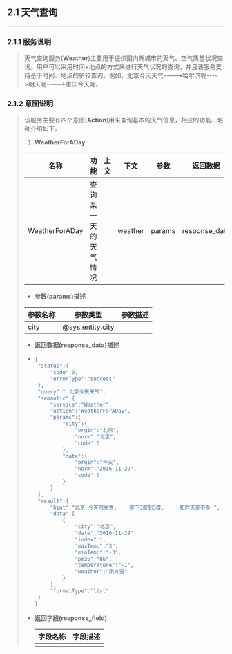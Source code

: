 ## 2.1 天气查询

---

### 2.1.1 服务说明

> 天气查询服务\(**Weather**\)主要用于提供国内外城市的天气、空气质量状况查询。用户可以采用时间+地点的方式来进行天气状况的查询，并且该服务支持基于时间、地点的多轮查询。例如，北京今天天气----&gt;哈尔滨呢----&gt;明天呢----&gt;重庆今天呢。

### 2.1.2 意图说明

> 该服务主要有四个意图\(**Action**\)用来查询基本的天气信息，相应的功能、名称介绍如下。
> 
> 1. **WeatherForADay**
> 
>   | 名称 | 功能 | 上文 | 下文 | 参数 | 返回数据 | 返回字段 |
>   | --- | --- | --- | --- | --- | --- | --- |
>   | WeatherForADay | 查询某一天的天气情况 |  | weather | params | response\_data | response\_field |
> 
>   * **参数\(params\)描述**
> 
>   | 参数名称 | 参数类型 | 参数描述 |
>   | --- | --- | --- |
>   | city | @sys.entity.city |  |
> 
>   * **返回数据\(response\_data\)描述**
>   * ```go
>     {
>      "status":{
>          "code":0,
>          "errorType":"success"
>      },
>      "query":" 北京今天天气",
>      "semantic":{
>          "service":"Weather",
>          "action":"WeatherForADay",
>          "params":{
>              "city":{
>                  "orgin":"北京",
>                  "norm":"北京",
>                  "code":0
>              },
>              "date":{
>                  "orgin":"今天",
>                  "norm":"2016-11-29",
>                  "code":0
>              }
>          }
>      },
>      "result":{
>          "hint":"北京 今天雨夹雪,    零下3度到3度,     和昨天差不多 ",
>          "data":[
>              {
>                  "city":"北京",
>                  "date":"2016-11-29",
>                  "index":1,
>                  "maxTemp":"3",
>                  "minTemp":"-3",
>                  "pm25":"86",
>                  "temperature":"-1",
>                  "weather":"雨夹雪"
>              }
>          ],
>          "formatType":"list"
>      }
>     }
> 
>     ```
> 
> 
> 
> * **返回字段\(response\_field\)**
> 
>   | 字段名称 | 字段描述 |
>   | --- | --- |
>   |  |  |

